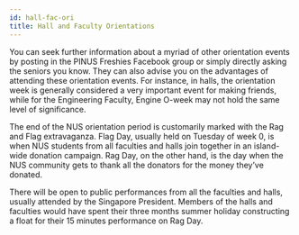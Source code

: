 ```yaml
---
id: hall-fac-ori
title: Hall and Faculty Orientations
---
```

You can seek further information about a myriad of other orientation events by posting in the PINUS Freshies Facebook group or simply directly asking the seniors you know. They can also advise you on the advantages of attending these orientation events. For instance, in halls, the orientation week is generally considered a very important event for making friends, while for the Engineering Faculty, Engine O-week may not hold the same level of significance.

The end of the NUS orientation period is customarily marked with the Rag and Flag extravaganza. Flag Day, usually held on Tuesday of week 0, is when NUS students from all faculties and halls join together in an island-wide donation campaign. Rag Day, on the other hand, is the day when the NUS community gets to thank all the donators for the money they’ve donated.

There will be open to public performances from all the faculties and halls, usually attended by the Singapore President. Members of the halls and faculties would have spent their three months summer holiday constructing a float for their 15 minutes performance on Rag Day.

<!--stackedit_data:
eyJoaXN0b3J5IjpbMTg4Njg5MTEwM119
-->